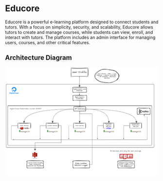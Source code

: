 # Educore

Educore is a powerful e-learning platform designed to connect students and tutors. With a focus on simplicity, security, and scalability, Educore allows tutors to create and manage courses, while students can view, enroll, and interact with tutors. The platform includes an admin interface for managing users, courses, and other critical features.



## Architecture Diagram

![System Architecture](https://github.com/navneethvi/Educore-Production/blob/main/educore-system-architecture.png)
